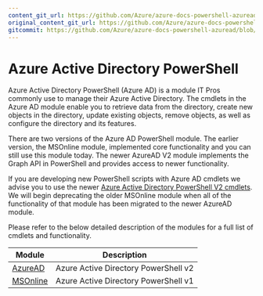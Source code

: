 ```yaml
---
content_git_url: https://github.com/Azure/azure-docs-powershell-azuread/blob/RobdeJong-patch-10/Azure%20AD%20Cmdlets/docs-conceptual/overview.md
original_content_git_url: https://github.com/Azure/azure-docs-powershell-azuread/blob/RobdeJong-patch-10/Azure%20AD%20Cmdlets/docs-conceptual/overview.md
gitcommit: https://github.com/Azure/azure-docs-powershell-azuread/blob/fa3625e3d4a60f5d9fa4c13a267d6b174be76648
---
```

# Azure Active Directory PowerShell

Azure Active Directory PowerShell (Azure AD) is a module IT Pros commonly use to manage their Azure Active Directory. The cmdlets in the Azure AD module enable you to retrieve data from the directory, create new objects in the directory, update existing objects, remove objects, as well as configure the directory and its features.

There are two versions of the Azure AD PowerShell module. The earlier version, the MSOnline module, implemented core functionality and you can still use this module today. The newer AzureAD V2 module implements the Graph API in PowerShell and provides access to newer functionality. 

If you are developing new PowerShell scripts with Azure AD cmdlets we advise you to use the newer [Azure Active Directory PowerShell V2 cmdlets](/powershell/module/azuread?view=azureadps-2.0). We will begin deprecating the older MSOnline module when all of the functionality of that module has been migrated to the newer AzureAD module.

Please refer to the below detailed description of the modules for a full list of cmdlets and functionality.


Module | Description
------ | -----------
[AzureAD](/powershell/module/azuread?view=azureadps-2.0) | Azure Active Directory PowerShell v2
[MSOnline](/powershell/module/msonline?view=azureadps-1.0)| Azure Active Directory PowerShell v1

